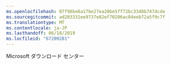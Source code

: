 ```yaml
---
ms.openlocfilehash: 07f98be6a17be27ea20be5ff72bc33d8b747dcde
ms.sourcegitcommit: ad203331ee9737e82ef70206ac04eeb72a5f9c7f
ms.translationtype: MT
ms.contentlocale: ja-JP
ms.lasthandoff: 06/18/2019
ms.locfileid: "67209281"
---
```

Microsoft ダウンロード センター
